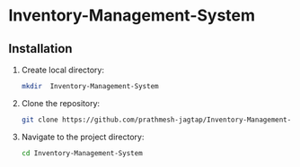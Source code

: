 # Inventory-Management-System

## Installation
1. Create local directory:
   ```bash
   mkdir  Inventory-Management-System
   
2. Clone the repository:

   ```bash
   git clone https://github.com/prathmesh-jagtap/Inventory-Management-System.git
   ```

3. Navigate to the project directory:

   ```bash
   cd Inventory-Management-System
   ```
